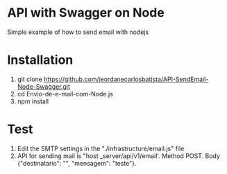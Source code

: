 # API with Swagger on Node
Simple example of how to send email with nodejs

# Installation
1. git clone https://github.com/jeordanecarlosbatista/API-SendEmail-Node-Swagger.git
2. cd Envio-de-e-mail-com-Node.js 
2. npm install

# Test
1. Edit the SMTP settings in the "./infrastructure/email.js" file
2. API for sending mail is "host _server/api/v1/email'. Method POST. Body {"destinatario": "", "mensagem": "teste"}.

